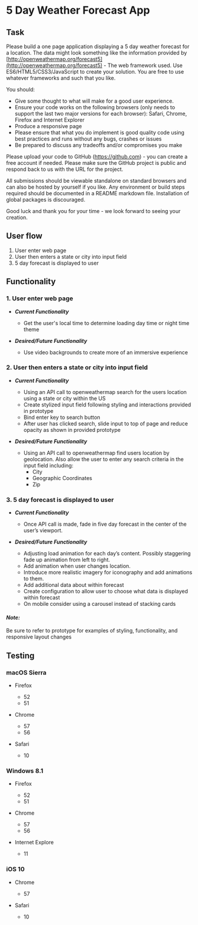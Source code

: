 # 5 Day Weather Forecast App #

## Task ##

Please build a one page application displaying a 5 day weather forecast for a location.  The data might look something like the information provided by [http://openweathermap.org/forecast5](http://openweathermap.org/forecast5) - The web framework used. Use ES6/HTML5/CSS3/JavaScript to create your solution. You are free to use whatever frameworks and such that you like.

You should:
* Give some thought to what will make for a good user experience.
* Ensure your code works on the following browsers (only needs to support the last two major versions for each browser): Safari, Chrome, Firefox and Internet Explorer
* Produce a responsive page
* Please ensure that what you do implement is good quality code using best practices and runs without any bugs, crashes or issues
* Be prepared to discuss any tradeoffs and/or compromises you make

Please upload your code to GitHub (https://github.com) - you can create a free account if needed. Please make sure the GitHub project is public and respond back to us with the URL for the project.
 
All submissions should be viewable standalone on standard browsers and can also be hosted by yourself if you like. Any environment or build steps required should be documented in a README markdown file.  Installation of global packages is discouraged.
 
Good luck and thank you for your time - we look forward to seeing your creation.

## User flow ##

1. User enter web page
2. User then enters a state or city into input field
3. 5 day forecast is displayed to user

## Functionality ##

### 1. User enter web page ###

* ***Current Functionality***
  * Get the user's local time to determine loading day time or night time theme

* ***Desired/Future Functionality***
    * Use video backgrounds to create more of an immersive experience

### 2. User then enters a state or city into input field

  * ***Current Functionality***
    * Using an API call to openweathermap search for the users location using a state or city within the US
    * Create stylized input field following styling and interactions provided in prototype  
    * Bind enter key to search button
    * After user has clicked search, slide input to top of page and reduce opacity as shown in provided prototype
    
  * ***Desired/Future Functionality***
    * Using an API call to openweathermap find users location by geolocation.  Also allow the user to enter any search criteria in the input field including:
      * City
      * Geographic Coordinates
      * Zip
  
### 3. 5 day forecast is displayed to user ###

  * ***Current Functionality***
    * Once API call is made, fade in five day forecast in the center of the user’s viewport.
    
  * ***Desired/Future Functionality***
    * Adjusting load animation for each day’s content.  Possibly staggering fade up animation from left to right.
    * Add animation when user changes location.
    * Introduce more realistic imagery for iconography and add animations to them.
    * Add additional data about within forecast
    * Create configuration to allow user to choose what data is displayed within forecast
    * On mobile consider using a carousel instead of stacking cards

#### ***Note:*** ####
Be sure to refer to prototype for examples of styling, functionality, and responsive layout changes

## Testing ##

### macOS Sierra ###

  * Firefox
    * 52
    * 51

  * Chrome
    * 57
    * 56

  * Safari
    * 10

### Windows 8.1 ###

  * Firefox
    * 52
    * 51

  * Chrome
    * 57
    * 56

  * Internet Explore
    * 11

### iOS 10 ###

  * Chrome
    * 57

  * Safari
    * 10
